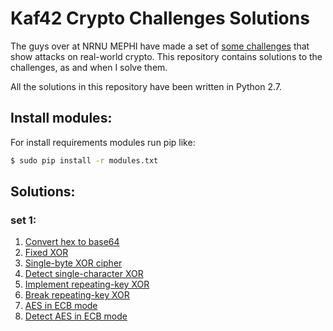 Kaf42 Crypto Challenges Solutions
====================================

The guys over at NRNU MEPHI have made a set of [some challenges](http://kaf42.mephi.ru/2042-2/) that show attacks on real-world crypto. This repository contains solutions to the challenges, as and when I solve them.

All the solutions in this repository have been written in Python 2.7.

Install modules:
----------

For install requirements modules run pip like:
```bash
$ sudo pip install -r modules.txt
```

Solutions:
----------

### set 1:
1. [Convert hex to base64](set1/solutions/task1.py)
2. [Fixed XOR](set1/solutions/task2.py)
3. [Single-byte XOR cipher](set1/solutions/task3.py)
4. [Detect single-character XOR](set1/solutions/task4.py)
5. [Implement repeating-key XOR](set1/solutions/task5.py)
6. [Break repeating-key XOR](set1/solutions/task6.py)
7. [AES in ECB mode](set1/solutions/task7.py)
8. [Detect AES in ECB mode](set1/solutions/task8.py)
